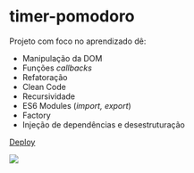 # timer-pomodoro

Projeto com foco no aprendizado dê:

- Manipulação da DOM
- Funções *callbacks*
- Refatoração
- Clean Code
- Recursividade
- ES6 Modules (*import, export*)
- Factory
- Injeção de dependências e desestruturação

[Deploy](https://timer-pomodoro-lb.netlify.app/)

<img src="https://user-images.githubusercontent.com/103150670/192653040-4eaec2b5-a06f-429f-bcc3-efcd60a218e8.png" /> 
